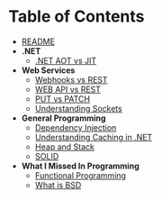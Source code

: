 # Table of Contents

- [README](README.md)
- **.NET**
  - [.NET AOT vs JIT](EngineerMindset/dotnet/AOT-vs-JIT.md)
- **Web Services**
  - [Webhooks vs REST](EngineerMindset/web-services/Webhook-vs-REST.md)
  - [WEB API vs REST](EngineerMindset/web-services/API-General-Terms.md)
  - [PUT vs PATCH](EngineerMindset/web-services/Put-vs-Patch.md)
  - [Understanding Sockets](EngineerMindset/web-services/sockets.md)
- **General Programming**
  - [Dependency Injection](EngineerMindset/general-programming/DI-IoC.md)
  - [Understanding Caching in .NET](EngineerMindset/general-programming/caching.md)
  - [Heap and Stack](EngineerMindset/general-programming/Heap-and-Stack.md)
  - [SOLID](EngineerMindset/general-programming/SOLID)
- **What I Missed In Programming**
  - [Functional Programming](Overlooked_Concepts_In_Programming/Functional_Programming.md)
  - [What is BSD](Overlooked_Concepts_In_Programming/BSD.md)
